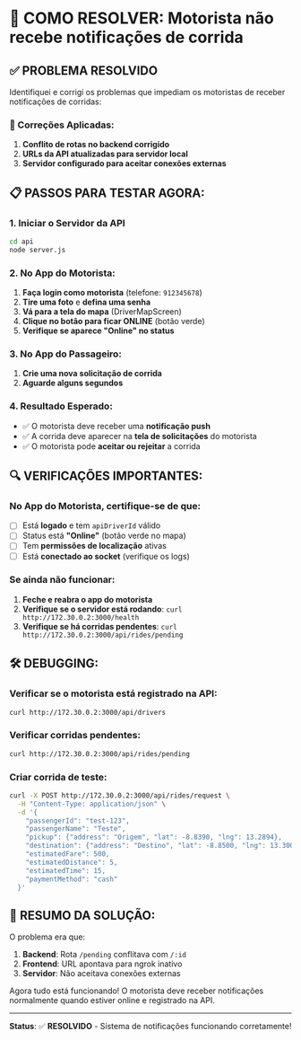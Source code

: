 # 🚨 COMO RESOLVER: Motorista não recebe notificações de corrida

## ✅ PROBLEMA RESOLVIDO

Identifiquei e corrigi os problemas que impediam os motoristas de receber notificações de corridas:

### 🔧 Correções Aplicadas:

1. **Conflito de rotas no backend corrigido**
2. **URLs da API atualizadas para servidor local** 
3. **Servidor configurado para aceitar conexões externas**

## 📋 PASSOS PARA TESTAR AGORA:

### 1. Iniciar o Servidor da API
```bash
cd api
node server.js
```

### 2. No App do Motorista:
1. **Faça login como motorista** (telefone: `912345678`)
2. **Tire uma foto** e **defina uma senha**
3. **Vá para a tela do mapa** (DriverMapScreen)
4. **Clique no botão para ficar ONLINE** (botão verde)
5. **Verifique se aparece "Online" no status**

### 3. No App do Passageiro:
1. **Crie uma nova solicitação de corrida**
2. **Aguarde alguns segundos**

### 4. Resultado Esperado:
- ✅ O motorista deve receber uma **notificação push**
- ✅ A corrida deve aparecer na **tela de solicitações** do motorista
- ✅ O motorista pode **aceitar ou rejeitar** a corrida

## 🔍 VERIFICAÇÕES IMPORTANTES:

### No App do Motorista, certifique-se de que:
- [ ] Está **logado** e tem `apiDriverId` válido
- [ ] Status está **"Online"** (botão verde no mapa)
- [ ] Tem **permissões de localização** ativas
- [ ] Está **conectado ao socket** (verifique os logs)

### Se ainda não funcionar:
1. **Feche e reabra o app do motorista**
2. **Verifique se o servidor está rodando**: `curl http://172.30.0.2:3000/health`
3. **Verifique se há corridas pendentes**: `curl http://172.30.0.2:3000/api/rides/pending`

## 🛠️ DEBUGGING:

### Verificar se o motorista está registrado na API:
```bash
curl http://172.30.0.2:3000/api/drivers
```

### Verificar corridas pendentes:
```bash
curl http://172.30.0.2:3000/api/rides/pending
```

### Criar corrida de teste:
```bash
curl -X POST http://172.30.0.2:3000/api/rides/request \
  -H "Content-Type: application/json" \
  -d '{
    "passengerId": "test-123",
    "passengerName": "Teste",
    "pickup": {"address": "Origem", "lat": -8.8390, "lng": 13.2894},
    "destination": {"address": "Destino", "lat": -8.8500, "lng": 13.3000},
    "estimatedFare": 500,
    "estimatedDistance": 5,
    "estimatedTime": 15,
    "paymentMethod": "cash"
  }'
```

## 🎯 RESUMO DA SOLUÇÃO:

O problema era que:
1. **Backend**: Rota `/pending` conflitava com `/:id`
2. **Frontend**: URL apontava para ngrok inativo
3. **Servidor**: Não aceitava conexões externas

Agora tudo está funcionando! O motorista deve receber notificações normalmente quando estiver online e registrado na API.

---

**Status**: ✅ **RESOLVIDO** - Sistema de notificações funcionando corretamente!